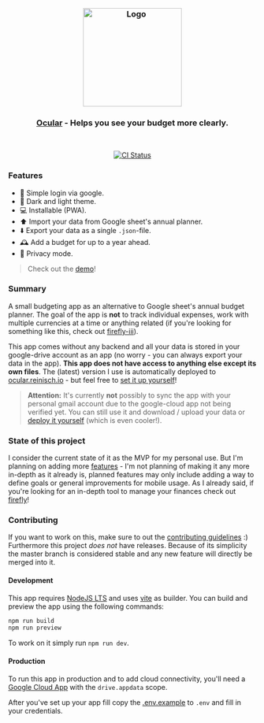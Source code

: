 <br/>

<h3 align="center">
  <img src="https://user-images.githubusercontent.com/30767528/169694460-0e85f361-6fd6-4ac6-bf7a-6f98d9241c20.png" alt="Logo" height="200">
</h3>

<h3 align="center">
  <a href="https://budget.reinisch.io">Ocular</a> - Helps you see your budget more clearly.
</h3>

<br/>

<p align="center">
  <a href="https://github.com/Simonwep/ocular/actions?query=workflow%3ACI"><img
     alt="CI Status"
     src="https://github.com/Simonwep/ocular/workflows/CI/badge.svg"/></a>
</p>

### Features

- 🔐 Simple login via google.
- 🌚 Dark and light theme.
- 💻 Installable (PWA).
- ⬆️ Import your data from Google sheet's annual planner.
- ⬇️ Export your data as a single `.json`-file.
- 🕰 Add a budget for up to a year ahead.
- 🙈 Privacy mode.

> Check out the [demo](https://budget.reinisch.io#demo)!

### Summary

A small budgeting app as an alternative to Google sheet's annual budget planner.
The goal of the app is **not** to track individual expenses, work with multiple currencies at a time or anything related (if you're looking for something like this, check
out [firefly-iii](https://www.firefly-iii.org/)).

This app comes without any backend and all your data is stored in your google-drive account as an app (no worry - you can always export your data in the app). **This app
does not have access to anything else except its own files**. The (latest) version I use is automatically deployed to [ocular.reinisch.io](https://ocular.reinisch.io) - but feel
free to [set it up yourself](#development)!

> **Attention:** It's currently **not** possibly to sync the app with your personal gmail account due to the google-cloud app not being verified yet. You can still use it and
> download / upload your data or [deploy it yourself](#development) (which is even cooler!).

### State of this project

I consider the current state of it as the MVP for my personal use.
But I'm planning on adding more [features](https://github.com/Simonwep/ocular/issues) - I'm not planning of making it any more in-depth as it already is, planned features may only
include adding a way to define goals or general improvements for mobile usage. As I already said, if you're looking for an in-depth tool to manage your finances check
out [firefly](https://www.firefly-iii.org/)!

### Contributing

If you want to work on this, make sure to out the [contributing guidelines](CONTRIBUTING.md) :)
Furthermore this project *does not* have releases.
Because of its simplicity the master branch is considered stable and any new feature will directly be merged into it.

#### Development

This app requires [NodeJS LTS](https://nodejs.org/en/) and uses [vite](https://vitejs.dev/) as builder.
You can build and preview the app using the following commands:

```sh
npm run build
npm run preview
```

To work on it simply run `npm run dev`.

#### Production

To run this app in production and to add cloud connectivity, you'll need a [Google Cloud App](https://console.cloud.google.com) with
the `drive.appdata` scope.

After you've set up your app fill copy the [.env.example](.env.example) to `.env` and fill in your credentials.
